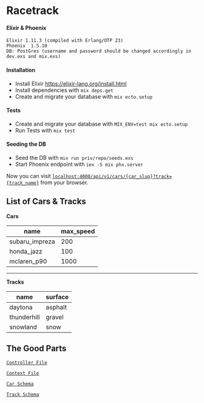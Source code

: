 
# Racetrack

#### Elixir & Phoenix
```
Elixir 1.11.3 (compiled with Erlang/OTP 23)
Phoenix  1.5.10 
DB: PostGres (username and password should be changed accordingly in dev.exs and mix.exs)
```
#### Installation
  * Install Elixir  https://elixir-lang.org/install.html
  * Install dependencies with `mix deps.get`
  * Create and migrate your database with `mix ecto.setup`

#### Tests 
  * Create and migrate your database with `MIX_ENV=test mix ecto.setup`
  * Run Tests with `mix test`
#### Seeding the DB
  * Seed the DB with `mix run priv/repo/seeds.exs`
  * Start Phoenix endpoint with `iex -S mix phx.server`

Now you can visit [`localhost:4000/api/v1/cars/{car_slug}?track={track_name}`](http://localhost:4000/api/v1/cars/{car_name}?track={track_name}) from your browser.


## List of Cars & Tracks
**Cars**


| name        | max_speed |
-----------------|------------|
| subaru_impreza |   200      |
| honda_jazz     |   100      |
| mclaren_p90    |   1000     |
------------------------------

**Tracks**

|name       | surface |
------------|---------|
|daytona      | asphalt |
|thunderhill  | gravel  |
|snowland     | snow    |


## The Good Parts


[`Controller File`](https://github.com/Traezar/racetrack/blob/a7bcab41ff2349c6e0397f98c0364e60a49b4d60/lib/racetrack_web/controllers/car_controller.ex#L1-L21)

[`Context File`](https://github.com/Traezar/racetrack/blob/a7bcab41ff2349c6e0397f98c0364e60a49b4d60/lib/racetrack/cars.ex)

[`Car Schema`](https://github.com/Traezar/racetrack/blob/a7bcab41ff2349c6e0397f98c0364e60a49b4d60/lib/racetrack/Cars/car.ex)

[`Track Schema`](https://github.com/Traezar/racetrack/blob/a7bcab41ff2349c6e0397f98c0364e60a49b4d60/lib/racetrack/Cars/track.ex)

